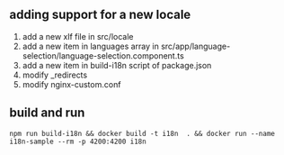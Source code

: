 ## adding support for a new locale
1. add a new xlf file in src/locale
2. add a new item in languages array in src/app/language-selection/language-selection.component.ts
3. add a new item in build-i18n script of package.json
4. modify _redirects
5. modify nginx-custom.conf

## build and run
```
npm run build-i18n && docker build -t i18n  . && docker run --name i18n-sample --rm -p 4200:4200 i18n
```
